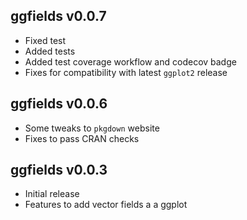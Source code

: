 ggfields v0.0.7
-------------

 * Fixed test
 * Added tests
 * Added test coverage workflow and codecov badge
 * Fixes for compatibility with latest `ggplot2` release

ggfields v0.0.6
-------------

 * Some tweaks to `pkgdown` website
 * Fixes to pass CRAN checks

ggfields v0.0.3
-------------

  * Initial release
  * Features to add vector fields a a ggplot